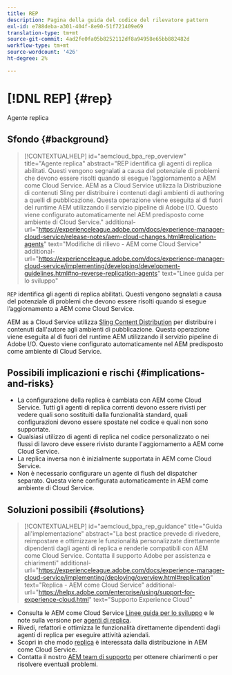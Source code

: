 ```yaml
---
title: REP
description: Pagina della guida del codice del rilevatore pattern
exl-id: e788deba-a301-404f-8e90-51f721409e69
translation-type: tm+mt
source-git-commit: 4ad2fe0fa05b8252112df8a94958e65bb882482d
workflow-type: tm+mt
source-wordcount: '426'
ht-degree: 2%

---
```


# [!DNL REP] {#rep}

Agente replica

## Sfondo {#background}

>[!CONTEXTUALHELP]
>id="aemcloud_bpa_rep_overview"
>title="Agente replica"
>abstract="REP identifica gli agenti di replica abilitati. Questi vengono segnalati a causa del potenziale di problemi che devono essere risolti quando si esegue l’aggiornamento a AEM come Cloud Service. AEM as a Cloud Service utilizza la Distribuzione di contenuti Sling per distribuire i contenuti dagli ambienti di authoring a quelli di pubblicazione. Questa operazione viene eseguita al di fuori del runtime AEM utilizzando il servizio pipeline di Adobe I/O. Questo viene configurato automaticamente nel AEM predisposto come ambiente di Cloud Service."
>additional-url="https://experienceleague.adobe.com/docs/experience-manager-cloud-service/release-notes/aem-cloud-changes.html#replication-agents" text="Modifiche di rilievo - AEM come Cloud Service"
>additional-url="https://experienceleague.adobe.com/docs/experience-manager-cloud-service/implementing/developing/development-guidelines.html#no-reverse-replication-agents" text="Linee guida per lo sviluppo"

`REP` identifica gli agenti di replica abilitati. Questi vengono segnalati a causa del potenziale di problemi che devono essere risolti quando si esegue l’aggiornamento a AEM come Cloud Service.

AEM as a Cloud Service utilizza [Sling Content Distribution](https://sling.apache.org/documentation/bundles/content-distribution.html) per distribuire i contenuti dall&#39;autore agli ambienti di pubblicazione. Questa operazione viene eseguita al di fuori del runtime AEM utilizzando il servizio pipeline di Adobe I/O. Questo viene configurato automaticamente nel AEM predisposto come ambiente di Cloud Service.

## Possibili implicazioni e rischi {#implications-and-risks}

* La configurazione della replica è cambiata con AEM come Cloud Service. Tutti gli agenti di replica correnti devono essere rivisti per vedere quali sono sostituiti dalla funzionalità standard, quali configurazioni devono essere spostate nel codice e quali non sono supportate.
* Qualsiasi utilizzo di agenti di replica nel codice personalizzato o nei flussi di lavoro deve essere rivisto durante l&#39;aggiornamento a AEM come Cloud Service.
* La replica inversa non è inizialmente supportata in AEM come Cloud Service.
* Non è necessario configurare un agente di flush del dispatcher separato. Questa viene configurata automaticamente in AEM come ambiente di Cloud Service.

## Soluzioni possibili {#solutions}

>[!CONTEXTUALHELP]
>id="aemcloud_bpa_rep_guidance"
>title="Guida all&#39;implementazione"
>abstract="La best practice prevede di rivedere, reimpostare e ottimizzare le funzionalità personalizzate direttamente dipendenti dagli agenti di replica e renderle compatibili con AEM come Cloud Service. Contatta il supporto Adobe per assistenza e chiarimenti"
>additional-url="https://experienceleague.adobe.com/docs/experience-manager-cloud-service/implementing/deploying/overview.html#replication" text="Replica - AEM come Cloud Service"
>additional-url="https://helpx.adobe.com/enterprise/using/support-for-experience-cloud.html" text="Supporto Experience Cloud"

* Consulta le AEM come Cloud Service [Linee guida per lo sviluppo](https://experienceleague.adobe.com/docs/experience-manager-cloud-service/implementing/developing/development-guidelines.html#no-reverse-replication-agents) e le note sulla versione per [agenti di replica](https://experienceleague.adobe.com/docs/experience-manager-cloud-service/release-notes/aem-cloud-changes.html#replication-agents).
* Rivedi, refattori e ottimizza le funzionalità direttamente dipendenti dagli agenti di replica per eseguire attività aziendali.
* Scopri in che modo [replica](https://experienceleague.adobe.com/docs/experience-manager-cloud-service/implementing/deploying/overview.html#replication) è interessata dalla distribuzione in AEM come Cloud Service.
* Contatta il nostro [AEM team di supporto](https://helpx.adobe.com/enterprise/using/support-for-experience-cloud.html) per ottenere chiarimenti o per risolvere eventuali problemi.
